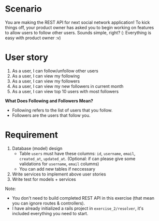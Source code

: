 # Scenario

You are making the REST API for next social network application!
To kick things off, your product owner has asked you to begin working on features to allow users to follow other users.
Sounds simple, right? (: Everything is easy with product owner :v)

# User story

1. As a user, I can follow/unfollow other users
2. As a user, I can view my following
3. As a user, I can view my followers
4. As a user, I can view my new followers in current month
5. As a user, I can view top 10 users with most followers

**What Does Following and Followers Mean?**
  - Following refers to the list of users that you follow.
  - Followers are the users that follow you.

# Requirement

1. Database (model) design
    - Table `users` must have these columns: `id`, `username`, `email`, `created_at`, `updated_at`. (Optional: if can please give some validations for `username`, `email` columns)
    - You can add new tables if neccessary
2. Write services to implement above user stories
3. Write test for models + services

Note:
  - You don't need to build completed REST API in this exercise (that mean you can ignore routes & controllers).
  - I have already initialized a rails project in `exercise_2/resolver`, it's included everything you need to start.
